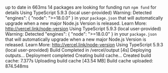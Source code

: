 up to date in 663ms
14 packages are looking for funding
  run `npm fund` for details
Using TypeScript 5.9.3 (local user-provided)
Warning: Detected "engines": { "node": ">=18.0.0" } in your `package.json` that will automatically upgrade when a new major Node.js Version is released. Learn More: http://vercel.link/node-version
Using TypeScript 5.9.3 (local user-provided)
Warning: Detected "engines": { "node": ">=18.0.0" } in your `package.json` that will automatically upgrade when a new major Node.js Version is released. Learn More: http://vercel.link/node-version
Using TypeScript 5.9.3 (local user-provided)
Build Completed in /vercel/output [4s]
Deploying outputs...
Deployment completed
Creating build cache...
Created build cache: 7.377s
Uploading build cache [43.54 MB]
Build cache uploaded: 874.548ms